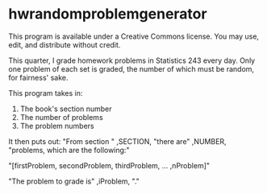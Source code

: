 hwrandomproblemgenerator
========================

This program is available under a Creative Commons license.  You may use, edit, and distribute without credit.

This quarter, I grade homework problems in Statistics 243 every day.
Only one problem of each set is graded, the number of which must be random, for fairness' sake.

This program takes in:
1) The book's section number
2) The number of problems
3) The problem numbers

It then puts out:
"From section " ,SECTION, "there are" ,NUMBER, "problems, which are the following:"

"[firstProblem, secondProblem, thirdProblem, ... ,nProblem]"

"The problem to grade is" ,iProblem, "."
